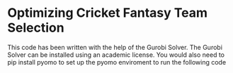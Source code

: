 # **Optimizing Cricket Fantasy Team Selection**

This code has been written with the help of the Gurobi Solver. The Gurobi Solver can be installed using an academic license. You would also need to pip install pyomo to set up the pyomo enviroment to run the following code
